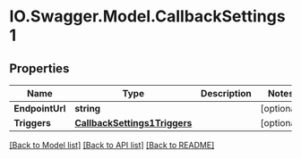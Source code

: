 # IO.Swagger.Model.CallbackSettings1
## Properties

Name | Type | Description | Notes
------------ | ------------- | ------------- | -------------
**EndpointUrl** | **string** |  | [optional] 
**Triggers** | [**CallbackSettings1Triggers**](CallbackSettings1Triggers.md) |  | [optional] 

[[Back to Model list]](../README.md#documentation-for-models) [[Back to API list]](../README.md#documentation-for-api-endpoints) [[Back to README]](../README.md)

